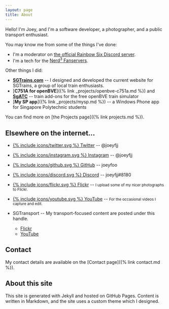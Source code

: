 ```yaml
---
layout: page
title: About
---
```


Hello! I'm Joey, and I'm a software developer, a photographer, and a public transport enthusiast. 

You may know me from some of the things I've done: 

* I'm a moderator on [the official Rainbow Six Discord server](https://discord.gg/rainbow6). 
* I'm a tech for the [Nerd<sup>3</sup> Fanservers](http://n3fs.co.uk/).

Other things I did: 

* [**SGTrains.com**](http://www.sgtrains.com/) -- I designed and developed the current website for SGTrains, a group of local train enthusiasts.
* [**C751A for openBVE**]({% link _projects/openbve-c751a.md %}) and [**SgATC**](https://github.com/joeyfoo/SgATC) -- train add-ons for the free openBVE train simulator
* [**My SP app**]({% link _projects/mysp.md %}) -- a Windows Phone app for Singapore Polytechnic students

You can find more on [the Projects page]({% link projects.md %}). 

## Elsewhere on the internet...

* [{% include icons/twitter.svg %} Twitter](https://twitter.com/joeyfjj) -- @joeyfjj
* [{% include icons/instagram.svg %} Instagram](https://www.instagram.com/joeyfjj/) -- @joeyfjj
* [{% include icons/github.svg %} GitHub](https://github.com/joeyfoo) -- joeyfoo 
* [{% include icons/discord.svg %} Discord](https://discordapp.com/) -- joeyfjj#8180 
* [{% include icons/flickr.svg %} Flickr](https://www.flickr.com/photos/joeyfoo/) -- <small>I upload some of my nicer photographs to Flickr.</small>
* [{% include icons/youtube.svg %} YouTube](https://www.youtube.com/user/joeyfjj) -- <small>For the occasional videos I capture and edit.</small>

* SGTransport -- My transport-focused content are posted under this handle. 
    * [Flickr](https://www.flickr.com/photos/sgtransport/) 
    * [YouTube](https://www.youtube.com/user/SingaporeTransport) 

## Contact

My contact details are available on the [Contact page]({% link contact.md %}).

## About this site

This site is generated with Jekyll and hosted on GitHub Pages. Content is written in Markdown, and the site uses a custom theme which I designed. 
